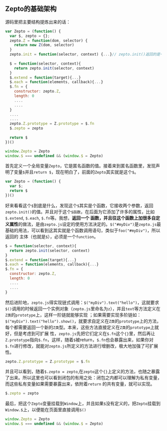 ## Zepto的基础架构
源码里把主要结构提炼出来的话：
```javascript
var Zepto = (function() {
  var $, zepto = {};
  zepto.Z = function(dom, selector) {
    return new Z(dom, selector)
  }
  zepto.init = function(selector, context) {...}// zepto.init()返回的是一个Zepto对象
  
  $ = function(selector, context){
    return zepto.init(selector, context)
  }
  $.extend = function(target){...}
  $.each = function(elements, callback){...}
  $.fn = {
    constructor: zepto.Z,
    length: 0
    ....
    ....
  }
  ....
  ....
  zepto.Z.prototype = Z.prototype = $.fn
  $.zepto = zepto
  
  return $
})()

window.Zepto = Zepto
window.$ === undefined && (window.$ = Zepto)

```

首先定义一个全局变量`Zepto`，它是匿名函数的值。接着来到匿名函数里，发现声明了变量`$`并且`return $`，现在明白了，前面的`Zepto`其实就是这个`$`。
```javascript
var Zepto = (function() {
  var $;
  return $
})()
```
好来看看这个`$`到底是什么，发现这个`$`其实是个函数，它接收两个参数，返回`zepto.init()`的值。并且对于这个`$函数`，在后面为它添加了许多的属性，比如`$.extend`, `$.each`, `$.fn`等。我想，**返回一个
函数，并且往这个函数上加很多自定义属性**的做法，是由`zepto.js`设定的使用方法决定的。`$("#myDiv")`是`zepto.js`最基础的用法，可以看到这其实就是个函数调用语句，类似于`foo("#myDiv")`，所以返回的
主体（也就是`$`），必须是一个`function`。
```javascript
$ = function(selector, context){
  return zepto.init(selector, context)
}
$.extend = function(target){...}
$.each = function(elements, callback){...}
$.fn = {
  constructor: zepto.Z,
  length: 0
  ....
  ....
}
```
然后进阶地，`zepto.js`得实现链式调用：`$("myDiv").text("hello")`，这就要求`$()`调用的时候返回一个实例对象（`zepto.js`里命名为`z`），并且`text`等方法定义在`Z类`的`prototype`上，这样一阶链就能够实现
；如果需要实现多阶链如：`$("myDiv").text("hello").show()`，就要求自定义在`Z类`的`prototype`上的方法，每个都需要返回一个新的`Z类`型。本来，这些方法直接定义在`Z类`的`prototype`上就好，但是考虑到可扩展
性，`zepto.js`先把它们定义在`$.fn`这个`{}`里，然后再让`Z.prototype`指向`$.fn`，这样，随着`$`被return，`$.fn`也会暴露出来，如果你对`$.fn`进行修改，就能对`zepto.js`所定义的方法进行增删改，极大地加强了可扩展性。
```javascript
zepto.Z.prototype = Z.prototype = $.fn
```

并且可以看到，随着`$.zepto = zepto`,在`zepto`这个`{}`上定义的方法，也随之暴露了出来。所以这里也可以看到闭包的有用之处：闭包之内都可以理解为私有变量，而这些私有变量如果需要暴露出来，依附着`return`
的共有变量，就可以实现。
```javascript
$.zepto = zepto
```
最后，把这个`Zepto`变量挂载到`Window`上，并且如果`$`没有定义的，把`Zepto`挂载到`Window.$`上，以便能在页面里直接调用`$()`
```javascript
window.Zepto = Zepto
window.$ === undefined && (window.$ = Zepto)
```

